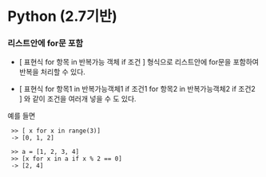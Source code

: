 # Python (2.7기반)

### 리스트안에 for문 포함

* [ 표현식 for 항목 in 반복가능 객체 if 조건 ] 형식으로 리스트안에 for문을 포함하여 반복을 처리할 수 있다.

* [ 표현식 for 항목1 in 반복가능객체1 if 조건1 for 항목2 in 반복가능객체2 if 조건2 ] 와 같이 조건을 여러개 넣을 수 도 있다.

예를 들면

```
 >> [ x for x in range(3)]
 -> [0, 1, 2]

 >> a = [1, 2, 3, 4]
 >> [x for x in a if x % 2 == 0]
 -> [2, 4]
```


